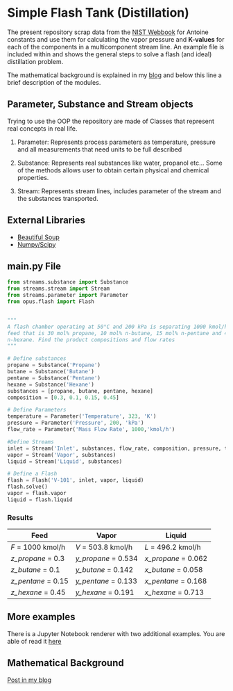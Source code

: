 # Simple Flash Tank (Distillation)

The present repository scrap data from the [NIST
Webbook](https://webbook.nist.gov/) for Antoine constants
and use them for calculating the vapor pressure and **K-values** for each of the
components in a multicomponent stream line. An example file is included within
and shows the general steps to solve a flash (and ideal) distillation problem.

The mathematical background is explained in my
[blog](https://oscarcontrerasnavas.github.io/ideal-multicomponent-solver-and-maths/)
and below this line a brief description of the modules.

## Parameter, Substance and Stream objects

Trying to use the OOP the repository are made of Classes that represent real
concepts in real life.

1. Parameter: Represents process parameters as temperature, pressure and all
   measurements that need units to be full described 

2. Substance: Represents real substances like water, propanol etc... Some of the
   methods allows user to obtain certain physical and chemical properties.

3. Stream: Represents stream lines, includes parameter of the stream and the
   substances transported.

## External Libraries

* [Beautiful Soup](https://www.crummy.com/software/BeautifulSoup/bs4/doc/)
* [Numpy/Scipy](https://www.scipy.org/)

## main.py File

``` Python
from streams.substance import Substance
from streams.stream import Stream
from streams.parameter import Parameter
from opus.flash import Flash


"""
A flash chamber operating at 50°C and 200 kPa is separating 1000 kmol/h of a
feed that is 30 mol% propane, 10 mol% n-butane, 15 mol% n-pentane and 45 mol%
n-hexane. Find the product compositions and flow rates
"""

# Define substances
propane = Substance('Propane')
butane = Substance('Butane')
pentane = Substance('Pentane')
hexane = Substance('Hexane')
substances = [propane, butane, pentane, hexane]
composition = [0.3, 0.1, 0.15, 0.45]

# Define Parameters
temperature = Parameter('Temperature', 323, 'K')
pressure = Parameter('Pressure', 200, 'kPa')
flow_rate = Parameter('Mass Flow Rate', 1000,'kmol/h')

#Define Streams
inlet = Stream('Inlet', substances, flow_rate, composition, pressure, temperature)
vapor = Stream('Vapor', substances)
liquid = Stream('Liquid', substances)

# Define a Flash
flash = Flash('V-101', inlet, vapor, liquid)
flash.solve()
vapor = flash.vapor
liquid = flash.liquid
```

### Results

|Feed              |Vapor              |Liquid             |
|------------------|-------------------|-------------------|
|*F* = 1000 kmol/h |*V* = 503.8 kmol/h |*L* = 496.2 kmol/h |
|*z_propane* = 0.3 |*y_propane* = 0.534|*x_propane* = 0.062|
|*z_butane* = 0.1  |*y_butane* = 0.142 |*x_butane* = 0.058 |
|*z_pentane* = 0.15|*y_pentane* = 0.133|*x_pentane* = 0.168|
|*z_hexane* = 0.45 |*y_hexane* = 0.191 |*x_hexane* = 0.713 |

## More examples

There is a Jupyter Notebook renderer with two additional examples. You are able
of read it
[here](https://nbviewer.jupyter.org/github/oscarcontrerasnavas/ideal-distillation-solver/blob/master/examples.ipynb)


## Mathematical Background

[Post in my blog](https://oscarcontrerasnavas.github.io/ideal-multicomponent-solver-and-maths/)